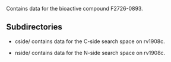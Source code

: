 Contains data for the bioactive compound F2726-0893.

## Subdirectories

- cside/ contains data for the C-side search space on rv1908c.

- nside/ contains data for the N-side search space on rv1908c.

